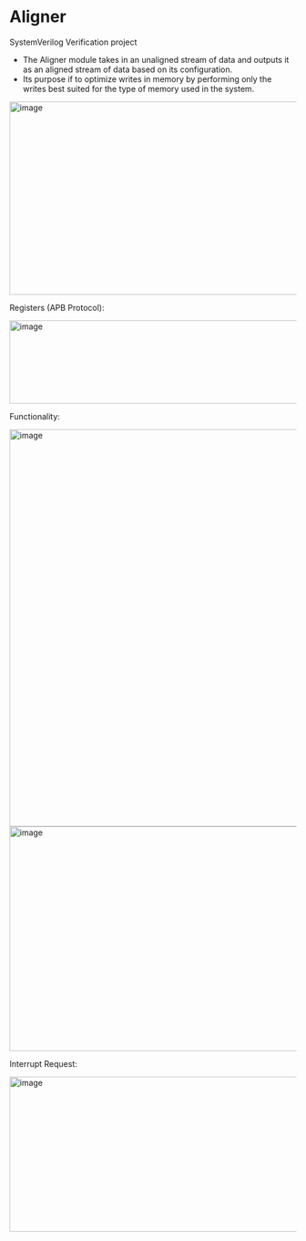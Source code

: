 # Aligner
SystemVerilog Verification project
 - The Aligner module takes in an unaligned stream of data and outputs it as an aligned stream of data based on its configuration.
 - Its purpose if to optimize writes in memory by performing only the writes best suited for the type of memory used in the system.

<img width="946" height="339" alt="image" src="https://github.com/user-attachments/assets/84f9cef3-d190-4c8e-9409-bd3ca634daac" />

Registers (APB Protocol):

<img width="613" height="146" alt="image" src="https://github.com/user-attachments/assets/b787eceb-c35c-409d-a1af-525aba47433d" />

Functionality:

<img width="506" height="697" alt="image" src="https://github.com/user-attachments/assets/417383e0-aea7-4d5c-becc-2090b3d6605f" />
<img width="652" height="394" alt="image" src="https://github.com/user-attachments/assets/ca16fd08-c35b-43bb-92e6-d7935b78a6d1" />

Interrupt Request:

<img width="918" height="272" alt="image" src="https://github.com/user-attachments/assets/5ca60875-61fa-489f-b2d0-f28423fcee0f" />
